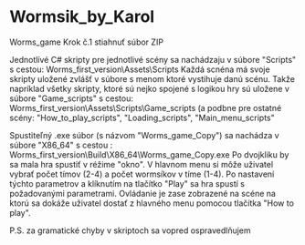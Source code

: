 # Wormsik_by_Karol
Worms_game
Krok č.1 stiahnuť súbor ZIP

Jednotlívé C# skripty pre jednotlivé scény sa nachádzaju v súbore "Scripts" s cestou: Worms_first_version\Assets\Scripts
Každá scnéna má svoje skripty uložené zvlášť v súbore s menom ktoré vystihuje danú scénu. Takže napríklad všetky skripty,
ktoré sú nejko spojené s logikou hry sú uložene v súbore "Game_scripts" s cestou: Worms_first_version\Assets\Scripts\Game_scripts
(a podbne pre ostatné scény: "How_to_play_scripts", "Loading_scripts", "Main_menu_scripts"

Spustiteľný .exe súbor (s názvom "Worms_game_Copy") sa nachádza v súbore "X86_64" s cestou : Worms_first_version\Build\X86_64\Worms_game_Copy.exe
Po dvojkliku by sa mala hra spustiť v réžime "okno".
V hlavnom menu si môže uživatel vybrať počet tímov (2-4) a počet wormsíkov v tíme (1-4). Po nastavení týchto parametrov a klíknutím na tlačítko "Play"
sa hra spustí s požadovanými parametrami. 
Ovládanie je zase zobrazené na scéne na ktorú sa dokáže uživatel dostať z hlavného menu pomocou tlačítka "How to play".


P.S. za gramatické chyby v skriptoch sa vopred ospravedlňujem
